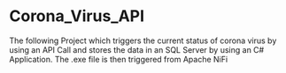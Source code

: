 # Corona_Virus_API
The following Project which triggers the current status of corona virus  by using an API Call and stores the data in an SQL Server by using an C# Application.  The .exe file is then triggered from Apache NiFi
